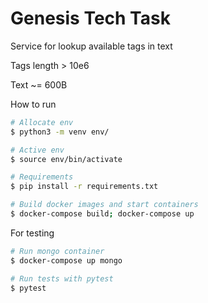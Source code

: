# Genesis Tech Task

Service for lookup available tags in text

Tags length > 10e6

Text ~= 600B

How to run

```sh
# Allocate env
$ python3 -m venv env/

# Active env
$ source env/bin/activate

# Requirements
$ pip install -r requirements.txt

# Build docker images and start containers
$ docker-compose build; docker-compose up
```

For testing


```sh
# Run mongo container
$ docker-compose up mongo

# Run tests with pytest
$ pytest
```
